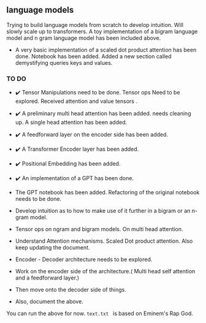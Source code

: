 ## language models

Trying to build language models from scratch to develop intuition. Will slowly scale up to transformers. A toy implementation of a bigram language model and n gram language model has been included above. 

- A very basic implementation of a scaled dot product attention has been done.  Notebook has been added. Added a new section called demystifying queries keys and values.

### TO DO

- :heavy_check_mark: Tensor Manipulations need to be done. Tensor ops Need to be explored. Received attention and value tensors . 
- :heavy_check_mark: A preliminary multi head attention has been added. needs cleaning up. A single head attention has been added.
- :heavy_check_mark: A feedforward layer on the encoder side has been added.
- :heavy_check_mark: A Transformer Encoder layer has been added.
- :heavy_check_mark: Positional Embedding has been added.
- :heavy_check_mark: An implementation of a GPT has been done.
- The GPT notebook has been added.  Refactoring of the original notebook needs to be done.
- Develop intuition as to how to make use of it further in a bigram or an n-gram model.
- Tensor ops on ngram and bigram models. On multi head attention.

- Understand Attention mechanisms. Scaled Dot product attention. Also keep updating the document.
- Encoder - Decoder architecture needs to be explored.
- Work on the encoder side of the architecture.( Multi head self attention and a  feedforward layer.)
- Then move onto the decoder side of things.
- Also, document the above.

You can run the above for now. ```text.txt ``` is based on Eminem's Rap God.
